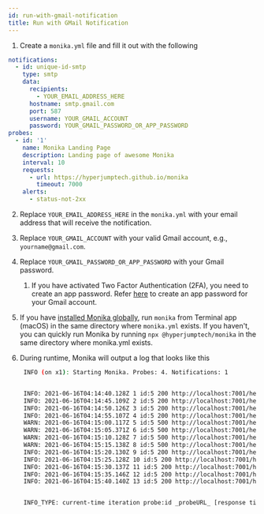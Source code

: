 ```yaml
---
id: run-with-gmail-notification
title: Run with GMail Notification
---
```


1. Create a `monika.yml` file and fill it out with the following

```yaml
notifications:
  - id: unique-id-smtp
    type: smtp
    data:
      recipients:
        - YOUR_EMAIL_ADDRESS_HERE
      hostname: smtp.gmail.com
      port: 587
      username: YOUR_GMAIL_ACCOUNT
      password: YOUR_GMAIL_PASSWORD_OR_APP_PASSWORD
probes:
  - id: '1'
    name: Monika Landing Page
    description: Landing page of awesome Monika
    interval: 10
    requests:
      - url: https://hyperjumptech.github.io/monika
        timeout: 7000
    alerts:
      - status-not-2xx
```

2. Replace `YOUR_EMAIL_ADDRESS_HERE` in the `monika.yml` with your email address that will receive the notification.
3. Replace `YOUR_GMAIL_ACCOUNT` with your valid Gmail account, e.g., `yourname@gmail.com`.
4. Replace `YOUR_GMAIL_PASSWORD_OR_APP_PASSWORD` with your Gmail password.
   1. If you have activated Two Factor Authentication (2FA), you need to create an app password. Refer [here](https://support.google.com/accounts/answer/185833) to create an app password for your Gmail account.
5. If you have [installed Monika globally](/installation), run `monika` from Terminal app (macOS) in the same directory where `monika.yml` exists. If you haven't, you can quickly run Monika by running `npx @hyperjumptech/monika` in the same directory where monika.yml exists.
6. During runtime, Monika will output a log that looks like this

   ```bash
    INFO (on x1): Starting Monika. Probes: 4. Notifications: 1


    INFO: 2021-06-16T04:14:40.128Z 1 id:5 200 http://localhost:7001/health 7ms
    INFO: 2021-06-16T04:14:45.109Z 2 id:5 200 http://localhost:7001/health 4ms
    INFO: 2021-06-16T04:14:50.126Z 3 id:5 200 http://localhost:7001/health 10ms
    INFO: 2021-06-16T04:14:55.107Z 4 id:5 200 http://localhost:7001/health 1ms
    WARN: 2021-06-16T04:15:00.117Z 5 id:5 500 http://localhost:7001/health 0ms, ALERT: status-not-2xx
    WARN: 2021-06-16T04:15:05.371Z 6 id:5 500 http://localhost:7001/health 0ms, ALERT: status-not-2xx
    WARN: 2021-06-16T04:15:10.128Z 7 id:5 500 http://localhost:7001/health 0ms, ALERT: status-not-2xx
    WARN: 2021-06-16T04:15:15.138Z 8 id:5 500 http://localhost:7001/health 0ms, ALERT: status-not-2xx, NOTIF: service probably down
    INFO: 2021-06-16T04:15:20.130Z 9 id:5 200 http://localhost:7001/health 6ms
    INFO: 2021-06-16T04:15:25.128Z 10 id:5 200 http://localhost:7001/health 4ms
    INFO: 2021-06-16T04:15:30.137Z 11 id:5 200 http://localhost:7001/health 6ms
    INFO: 2021-06-16T04:15:35.146Z 12 id:5 200 http://localhost:7001/health 8ms, NOTIF: service is back up
    INFO: 2021-06-16T04:15:40.140Z 13 id:5 200 http://localhost:7001/health 4ms


    INFO_TYPE: current-time iteration probe:id _probeURL_ [response time in ms],[ALERT messages if any], [NOTIFICATION messages if any]
   ```
